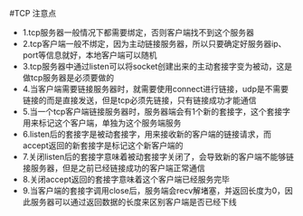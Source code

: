#TCP 注意点
+ 1.tcp服务器一般情况下都需要绑定，否则客户端找不到这个服务器
+ 2.tcp客户端一般不绑定，因为主动链接服务器，所以只要确定好服务器ip、port等信息就好，本地客户端可以随机
+ 3.tcp服务器中通过listen可以将socket创建出来的主动套接字变为被动，这是做tcp服务器是必须要做的
+ 4.当客户端需要链接服务器时，就需要使用connect进行链接，udp是不需要链接的而是直接发送，但是tcp必须先链接，只有链接成功才能通信
+ 5.当一个tcp客户端链接服务器时，服务器端会有1个新的套接字，这个套接字用来标记这个客户端，单独为这个服务端服务
+ 6.listen后的套接字是被动套接字，用来接收新的客户端的链接请求，而accept返回的新套接字是标记这个新客户端的
+ 7.关闭listen后的套接字意味着被动套接字关闭了，会导致新的客户端不能够链接服务器，但是之前已经链接成功的客户端正常通信
+ 8.关闭accept返回的套接字意味着这个客户端已经服务完毕
+ 9.当客户端的套接字调用close后，服务端会recv解堵塞，并返回长度为0，因此服务器可以通过返回数据的长度来区别客户端是否已经下线